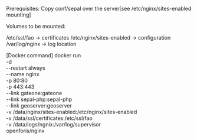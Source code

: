 Prerequisites:
Copy conf/sepal over the server[see /etc/nginx/sites-enabled mounting]

Volumes to be mounted:

/etc/ssl/fao -> certificates
/etc/nginx/sites-enabled -> configuration
/var/log/nginx -> log location

[Docker command]
docker run \
    -d \
    --restart always \
    --name nginx \
    -p 80:80 \
    -p 443:443 \
    --link gateone:gateone \
    --link sepal-php:sepal-php \
    --link geoserver:geoserver \
    -v /data/nginx/sites-enabled:/etc/nginx/sites-enabled \
    -v /data/ssl/certificates:/etc/ssl/fao \
    -v /data/logs/ngnix:/var/log/supervisor \
    openforis/nginx
